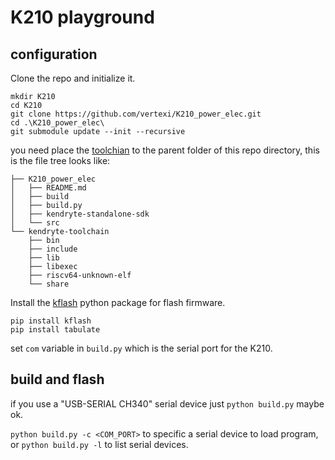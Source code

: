 # K210 playground

## configuration

Clone the repo and initialize it.

```shell
mkdir K210
cd K210
git clone https://github.com/vertexi/K210_power_elec.git
cd .\K210_power_elec\
git submodule update --init --recursive
```

you need place the [toolchian](https://github.com/kendryte/kendryte-gnu-toolchain/releases) to the parent folder of this repo directory, this is the file tree looks like:

```
├── K210_power_elec
│   ├── README.md
│   ├── build
│   ├── build.py
│   ├── kendryte-standalone-sdk
│   └── src
└── kendryte-toolchain
    ├── bin
    ├── include
    ├── lib
    ├── libexec
    ├── riscv64-unknown-elf
    └── share
```

Install the [kflash](https://github.com/kendryte/kflash.py) python package for flash firmware.

```shell
pip install kflash
pip install tabulate
```

set `com` variable in `build.py` which is the serial port for the K210.

## build and flash

if you use a "USB-SERIAL CH340" serial device just `python build.py` maybe ok.

`python build.py -c <COM_PORT>` to specific a serial device to load program, or `python build.py -l` to list serial devices.
